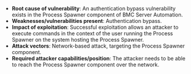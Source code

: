 - **Root cause of vulnerability**: An authentication bypass vulnerability exists in the Process Spawner component of BMC Server Automation.
- **Weaknesses/vulnerabilities present**: Authentication bypass.
- **Impact of exploitation**: Successful exploitation allows an attacker to execute commands in the context of the user running the Process Spawner on the system hosting the Process Spawner.
- **Attack vectors**: Network-based attack, targeting the Process Spawner component.
- **Required attacker capabilities/position**: The attacker needs to be able to reach the Process Spawner component over the network.